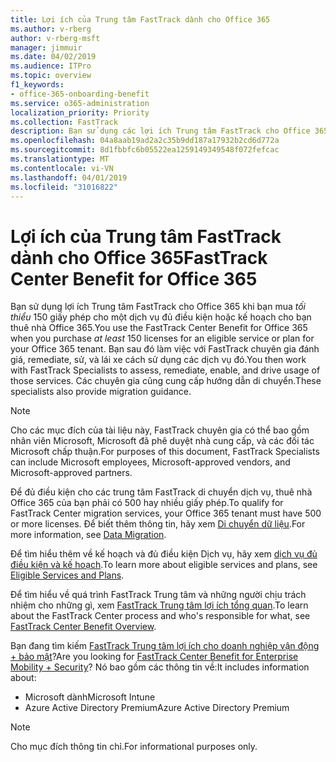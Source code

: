 ```yaml
---
title: Lợi ích của Trung tâm FastTrack dành cho Office 365
ms.author: v-rberg
author: v-rberg-msft
manager: jimmuir
ms.date: 04/02/2019
ms.audience: ITPro
ms.topic: overview
f1_keywords:
- office-365-onboarding-benefit
ms.service: o365-administration
localization_priority: Priority
ms.collection: FastTrack
description: Bạn sử dụng các lợi ích Trung tâm FastTrack cho Office 365 khi bạn mua giấy phép tối thiểu 150 cho một dịch vụ đủ điều kiện hoặc kế hoạch cho bạn thuê nhà Office 365. Bạn sau đó làm việc với FastTrack chuyên gia đánh giá, remediate, sử, và lái xe cách sử dụng các dịch vụ đó. Các chuyên gia cũng cung cấp hướng dẫn di chuyển.
ms.openlocfilehash: 04a8aab19ad2a2c35b9dd187a17932b2cd6d772a
ms.sourcegitcommit: 8d1fbbfc6b05522ea1259149349548f072fefcac
ms.translationtype: MT
ms.contentlocale: vi-VN
ms.lasthandoff: 04/01/2019
ms.locfileid: "31016822"
---
```

# <a name="fasttrack-center-benefit-for-office-365"></a><span data-ttu-id="739ed-105">Lợi ích của Trung tâm FastTrack dành cho Office 365</span><span class="sxs-lookup"><span data-stu-id="739ed-105">FastTrack Center Benefit for Office 365</span></span>

<span data-ttu-id="739ed-106">Bạn sử dụng lợi ích Trung tâm FastTrack cho Office 365 khi bạn mua *tối thiểu* 150 giấy phép cho một dịch vụ đủ điều kiện hoặc kế hoạch cho bạn thuê nhà Office 365.</span><span class="sxs-lookup"><span data-stu-id="739ed-106">You use the FastTrack Center Benefit for Office 365 when you purchase  *at least*  150 licenses for an eligible service or plan for your Office 365 tenant.</span></span> <span data-ttu-id="739ed-107">Bạn sau đó làm việc với FastTrack chuyên gia đánh giá, remediate, sử, và lái xe cách sử dụng các dịch vụ đó.</span><span class="sxs-lookup"><span data-stu-id="739ed-107">You then work with FastTrack Specialists to assess, remediate, enable, and drive usage of those services.</span></span> <span data-ttu-id="739ed-108">Các chuyên gia cũng cung cấp hướng dẫn di chuyển.</span><span class="sxs-lookup"><span data-stu-id="739ed-108">These specialists also provide migration guidance.</span></span> 
  
> [!NOTE]
> <span data-ttu-id="739ed-109">Cho các mục đích của tài liệu này, FastTrack chuyên gia có thể bao gồm nhân viên Microsoft, Microsoft đã phê duyệt nhà cung cấp, và các đối tác Microsoft chấp thuận.</span><span class="sxs-lookup"><span data-stu-id="739ed-109">For purposes of this document, FastTrack Specialists can include Microsoft employees, Microsoft-approved vendors, and Microsoft-approved partners.</span></span> 
  
<span data-ttu-id="739ed-110">Để đủ điều kiện cho các trung tâm FastTrack di chuyển dịch vụ, thuê nhà Office 365 của bạn phải có 500 hay nhiều giấy phép.</span><span class="sxs-lookup"><span data-stu-id="739ed-110">To qualify for FastTrack Center migration services, your Office 365 tenant must have 500 or more licenses.</span></span> <span data-ttu-id="739ed-111">Để biết thêm thông tin, hãy xem [Di chuyển dữ liệu](O365-data-migration.md).</span><span class="sxs-lookup"><span data-stu-id="739ed-111">For more information, see [Data Migration](O365-data-migration.md).</span></span>
  
<span data-ttu-id="739ed-112">Để tìm hiểu thêm về kế hoạch và đủ điều kiện Dịch vụ, hãy xem [dịch vụ đủ điều kiện và kế hoạch](M365-eligible-services-and-plans.md).</span><span class="sxs-lookup"><span data-stu-id="739ed-112">To learn more about eligible services and plans, see [Eligible Services and Plans](M365-eligible-services-and-plans.md).</span></span>
  
<span data-ttu-id="739ed-113">Để tìm hiểu về quá trình FastTrack Trung tâm và những người chịu trách nhiệm cho những gì, xem [FastTrack Trung tâm lợi ích tổng quan](O365-fasttrack-benefit-overview.md).</span><span class="sxs-lookup"><span data-stu-id="739ed-113">To learn about the FastTrack Center process and who's responsible for what, see [FastTrack Center Benefit Overview](O365-fasttrack-benefit-overview.md).</span></span>
  
<span data-ttu-id="739ed-114">Bạn đang tìm kiếm [FastTrack Trung tâm lợi ích cho doanh nghiệp vận động + bảo mật](EMS-fasttrack-benefit-for-EMS.md)?</span><span class="sxs-lookup"><span data-stu-id="739ed-114">Are you looking for [FastTrack Center Benefit for Enterprise Mobility + Security](EMS-fasttrack-benefit-for-EMS.md)?</span></span> <span data-ttu-id="739ed-115">Nó bao gồm các thông tin về:</span><span class="sxs-lookup"><span data-stu-id="739ed-115">It includes information about:</span></span>
  
- <span data-ttu-id="739ed-116">Microsoft dành</span><span class="sxs-lookup"><span data-stu-id="739ed-116">Microsoft Intune</span></span>    
- <span data-ttu-id="739ed-117">Azure Active Directory Premium</span><span class="sxs-lookup"><span data-stu-id="739ed-117">Azure Active Directory Premium</span></span> 
    
> [!NOTE]
> <span data-ttu-id="739ed-118">Cho mục đích thông tin chỉ.</span><span class="sxs-lookup"><span data-stu-id="739ed-118">For informational purposes only.</span></span> 
  
  

 